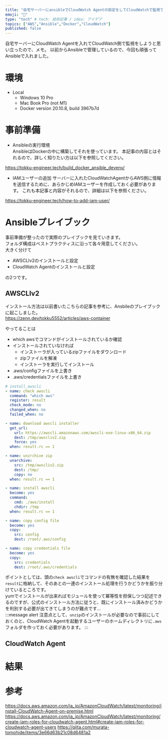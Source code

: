 ```yaml
---
title: "自宅サーバーにansibleでCloudWatch Agentの設定をしてCloudWatchで監視できるようにした"
emoji: "👋"
type: "tech" # tech: 技術記事 / idea: アイデア
topics: ["AWS","Ansible","Docker","CloudWatch"]
published: false
---
```

自宅サーバーにCloudWatch Agentを入れてCloudWatch側で監視をしようと思い立ったので、メモ。
以前からAnsibleで管理しているので、今回も頑張ってAnsibleで入れました。
# 環境
- Local
  - Windows 10 Pro
  - Mac Book Pro (not M1)
  - Docker version 20.10.8, build 3967b7d

# 事前準備
- Ansibleの実行環境  
  AnsibleはDockerの中に構築してそれを使っています。
  本記事の内容とはそれるので、詳しく知りたい方は以下を参照してください。  

https://tokku-engineer.tech/build_docker_ansible_devenv/

- IAMユーザーの追加
  サーバーに入れたCloudWatchAgentからAWS側に情報を送信するために、あらかじめIAMユーザーを作成しておく必要があります。
  これも本記事と内容がそれるので、詳細は以下を参照ください。  

https://tokku-engineer.tech/how-to-add-iam-user/

# Ansibleプレイブック
事前準備が整ったので実際のプレイブックを見ていきます。  
フォルダ構成はベストプラクティスに沿って各々用意してください。  
大きく分けて

- AWSCLIv2のインストールと設定
- CloudWatch Agentのインストールと設定  

の2つです。
## AWSCLIv2
インストール方法は以前書いたこちらの記事を参考に、Ansbileのプレイブックに起こしました。  
https://zenn.dev/tokku5552/articles/aws-container

やってることは
- which awsでコマンドがインストールされているか確認
- インストールされていなければ
  - インストーラが入っているzipファイルをダウンロード
  - zipファイルを解凍
  - インストーラを実行してインストール
- .aws/configファイルを上書き
- .aws/credentialsファイルを上書き

```yaml:install_awscli.yml
# install_awscli
- name: check awscli
  command: "which aws"
  register: result
  check_mode: no
  changed_when: no
  failed_when: no

- name: download awscli installer
  get_url:
    url: https://awscli.amazonaws.com/awscli-exe-linux-x86_64.zip
    dest: /tmp/awscliv2.zip
    force: yes
  when: result.rc == 1

- name: unzrchive zip
  unarchive:
    src: /tmp/awscliv2.zip
    dest: /tmp/
    copy: no
  when: result.rc == 1

- name: install awscli
  become: yes
  command:
    cmd: ./aws/install
    chdir: /tmp
  when: result.rc == 1

- name: copy config file
  become: yes
  copy:
    src: config
    dest: /root/.aws/config

- name: copy credentials file
  become: yes
  copy:
    src: credentials
    dest: /root/.aws/credentials

```

ポイントとしては、頭の`check awscli`でコマンドの有無を確認した結果を`result`に格納して、そのあとの一連のインストール処理を行うかどうかを振り分けているところです。  
yumでインストールが出来ればモジュールを使って冪等性を担保しつつ記述できるのですが、公式のインストール方法に従うと、既にインストール済みかどうかを判別する必要が出てきてしまうのが難点です...  
:::message alert
注意点として、`unzip`のインストールが必要なので事前にしておくのと、CloudWatch Agentを起動するユーザーのホームディレクトリに`.aws`フォルダを作っておく必要があります。
:::

## CloudWatch Agent
# 結果
# 参考
https://docs.aws.amazon.com/ja_jp/AmazonCloudWatch/latest/monitoring/install-CloudWatch-Agent-on-premise.html
https://docs.aws.amazon.com/ja_jp/AmazonCloudWatch/latest/monitoring/create-iam-roles-for-cloudwatch-agent.html#create-iam-roles-for-cloudwatch-agent-users
https://qiita.com/murata-tomohide/items/3e66d63b21c08d6481a2